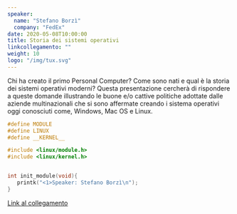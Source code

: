 ```yaml
---
speaker:
  name: "Stefano Borzì"
  company: "FedEx"
date: 2020-05-08T10:00:00
title: Storia dei sistemi operativi
linkcollegamento: ""
weight: 10
logo: "/img/tux.svg"
---
```


Chi ha creato il primo Personal Computer? Come sono nati e qual è la storia dei sistemi operativi moderni?
Questa presentazione cercherà di rispondere a queste domande illustrando le buone e/o cattive politiche adottate dalle aziende multinazionali che si sono affermate creando i sistema operativi oggi conosciuti come, Windows, Mac OS e Linux.

```c
#define MODULE
#define LINUX
#define __KERNEL__

#include <linux/module.h>
#include <linux/kernel.h>


int init_module(void){
   printk("<1>Speaker: Stefano Borzì\n");
}
```

[Link al collegamento](https://teams.microsoft.com/l/meetup-join/19%3ameeting_NjY3Zjk5M2UtOTM3MS00OTI2LWE5NmQtZDE0NzQ5MjI5NDZk%40thread.v2/0?context=%7b%22Tid%22%3a%22baeefbc8-3c8b-4382-9126-e86bfef46ce6%22%2c%22Oid%22%3a%22fe95f41d-f044-4662-8620-449bb74cc457%22%7d)